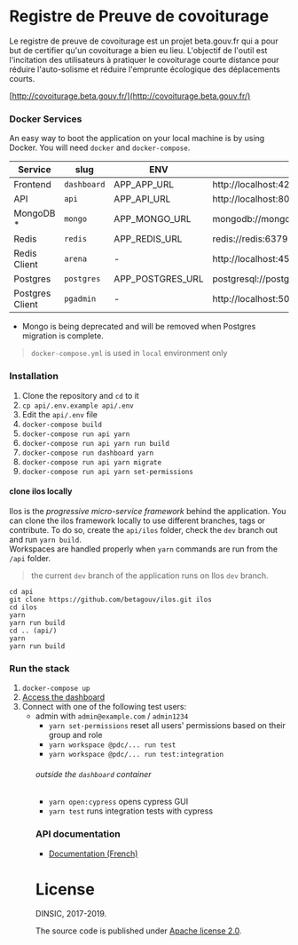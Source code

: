 # Registre de Preuve de covoiturage

Le registre de preuve de covoiturage est un projet beta.gouv.fr qui a pour but de certifier qu'un covoiturage a bien eu lieu. L'objectif de l'outil est l'incitation des utilisateurs à pratiquer le covoiturage courte distance pour réduire l'auto-solisme et réduire l'emprunte écologique des déplacements courts.

[http://covoiturage.beta.gouv.fr/](http://covoiturage.beta.gouv.fr/)

### Docker Services

An easy way to boot the application on your local machine is by using Docker.
You will need `docker` and `docker-compose`.

| Service         | slug        | ENV              | URL                               | Folder     |
| --------------- | ----------- | ---------------- | --------------------------------- | ---------- |
| Frontend        | `dashboard` | APP_APP_URL      | http://localhost:4200             | /dashboard |
| API             | `api`       | APP_API_URL      | http://localhost:8080             | /api       |
| MongoDB \*      | `mongo`     | APP_MONGO_URL    | mongodb://mongo:mongo@mongo:27017 | -          |
| Redis           | `redis`     | APP_REDIS_URL    | redis://redis:6379                | -          |
| Redis Client    | `arena`     | -                | http://localhost:4567             | -          |
| Postgres        | `postgres`  | APP_POSTGRES_URL | postgresql://postgres:post        | -          |
| Postgres Client | `pgadmin`   | -                | http://localhost:5050             | -          |

- Mongo is being deprecated and will be removed when Postgres migration is complete.

> `docker-compose.yml` is used in `local` environment only

### Installation

1. Clone the repository and `cd` to it
2. `cp api/.env.example api/.env`
3. Edit the `api/.env` file
4. `docker-compose build`
5. `docker-compose run api yarn`
6. `docker-compose run api yarn run build`
7. `docker-compose run dashboard yarn`
   <!-- 8. `docker-compose run worker yarn` -->
8. `docker-compose run api yarn migrate`
9. `docker-compose run api yarn set-permissions`

#### clone ilos locally

Ilos is the _progressive micro-service framework_ behind the application.
You can clone the ilos framework locally to use different branches, tags or contribute. To do so, create the `api/ilos` folder, check the `dev` branch out and run `yarn build`.  
Workspaces are handled properly when `yarn` commands are run from the `/api` folder.

> the current `dev` branch of the application runs on Ilos `dev` branch.

```shell
cd api
git clone https://github.com/betagouv/ilos.git ilos
cd ilos
yarn
yarn run build
cd .. (api/)
yarn
yarn run build
```

### Run the stack

1. `docker-compose up`
2. [Access the dashboard](http://localhost:4200)
3. Connect with one of the following test users:
   - admin with `admin@example.com` / `admin1234`
     <!-- - territory with `territory@example.com` / `admin1234`
   - operator with `operator@example.com` / `admin1234` -->

`Ctrl-C` to kill the process

### Configuration

#### Secrets configuration

For all **secrets**, use the `.env` file which is **NOT COMMITED** to Git.

For none secret values configuring the system, commit the ENV vars in `docker-compose.yml`

For _static_ application configuration (timeout, etc.) edit/add the `.ts` files in each service `config/` folder.

### Access the database in the docker container

To access the MongoDB instance, you must start the container first and then
enter it to access the mongo shell.

1. `(local)$ docker-compose up -d mongo`
2. `(local)$ docker-compose exec mongo bash`
3. `(docker)$ mongo -u mongo -p mongo`
4. `(mongo shell)> use pdc-local`

If you have mongo shell or a GUI like Compass, you can connect directly to
the server on port 27017:

1. `(local)$ mongo -u mongo -p mongo --host localhost:27017 --authenticationDatabase=admin`

#### import / export mongo database

```bash
# export the database to a compressed archive
$ docker-compose exec mongo mongodump -u mongo -p mongo \
    --db=pdc-local \
    --authenticationDatabase=admin \
    --gzip \
    --archive=/data/db/exports/mongodump-$(date +%Y%m%d%H%M%S).archive.gz

# import an exports archive to 'pdc-local' database
$ docker-compose exec mongo mongorestore -u mongo -p mongo \
    --drop \
    --gzip \
    --nsFrom="pdc-api-staging-1234.*" \
    --nsTo="pdc-local.*" \
    --archive=/data/db/imports/mongodump-20190510084207.archive.gz
```

### CLI commands

##### inside the `api` container

<!--
- `yarn migrate` run up migrations
- `yarn migrate:down` run down migrations
- `yarn lint`
- `yarn test` run the tests
-->

- `yarn set-permissions` reset all users' permissions based on their group and role
- `yarn workspace @pdc/... run test`
- `yarn workspace @pdc/... run test:integration`

###### outside the `dashboard` container

- `yarn open:cypress` opens cypress GUI
- `yarn test` runs integration tests with cypress

### API documentation

- [Documentation (French)](https://registre-preuve-de-covoiturage.gitbook.io/produit/)

# License

DINSIC, 2017-2019.

The source code is published under [Apache license 2.0](./LICENSE).
